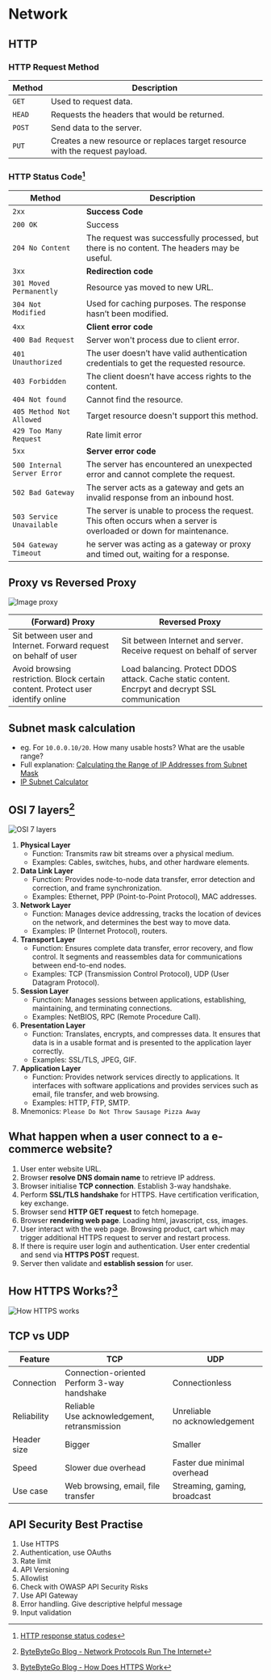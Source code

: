 # Network

## HTTP

### HTTP Request Method

| Method | Description |
| ------ | ----------- |
| `GET`  | Used to request data. |
| `HEAD` | Requests the headers that would be returned. |
| `POST` | Send data to the server. |
| `PUT`  | Creates a new resource or replaces target resource with the request payload. |

### HTTP Status Code[^3]

| Method | Description |
| ------ | ----------- |
| `2xx` | **Success Code** | 
| `200 OK` | Success |
| `204 No Content` | The request was successfully processed, but there is no content. The headers may be useful. |
| `3xx` | **Redirection code** |
| `301 Moved Permanently` | Resource yas moved to new URL. |
| `304 Not Modified` | Used for caching purposes. The response hasn’t been modified. |
| `4xx` | **Client error code** |
| `400 Bad Request` | Server won't process due to client error. |
| `401 Unauthorized` | The user doesn’t have valid authentication credentials to get the requested resource. |
| `403 Forbidden` | The client doesn’t have access rights to the content. |
| `404 Not found` | Cannot find the resource. |
| `405 Method Not Allowed` | Target resource doesn't support this method. |
| `429 Too Many Request` | Rate limit error |
| `5xx` | **Server error code** |
| `500 Internal Server Error` | The server has encountered an unexpected error and cannot complete the request. |
| `502 Bad Gateway` | The server acts as a gateway and gets an invalid response from an inbound host. |
| `503 Service Unavailable` | The server is unable to process the request. This often occurs when a server is overloaded or down for maintenance.  |
| `504 Gateway Timeout` | he server was acting as a gateway or proxy and timed out, waiting for a response.  |

## Proxy vs Reversed Proxy

![Image proxy](assets/proxy.jpg)

| (Forward) Proxy | Reversed Proxy |
| --------------- | -------------- |
| Sit between user and Internet. Forward request on behalf of user | Sit between Internet and server. Receive request on behalf of server |
| Avoid browsing restriction. Block certain content. Protect user identify online | Load balancing. Protect DDOS attack. Cache static content. Encrpyt and decrypt SSL communication |

## Subnet mask calculation

- eg. For `10.0.0.10/20`. How many usable hosts? What are the usable range?
- Full explanation: [Calculating the Range of IP Addresses from Subnet Mask](https://www.baeldung.com/cs/get-ip-range-from-subnet-mask)
- [IP Subnet Calculator](https://www.calculator.net/ip-subnet-calculator.html)

## OSI 7 layers[^1]

![OSI 7 layers](assets/osi-7-layers.jpg)

1. **Physical Layer**
    - Function: Transmits raw bit streams over a physical medium.
    - Examples: Cables, switches, hubs, and other hardware elements.
2. **Data Link Layer**
    - Function: Provides node-to-node data transfer, error detection and correction, and frame synchronization.
    - Examples: Ethernet, PPP (Point-to-Point Protocol), MAC addresses.
3. **Network Layer**
    - Function: Manages device addressing, tracks the location of devices on the network, and determines the best way to move data.
    - Examples: IP (Internet Protocol), routers.
4. **Transport Layer**
    - Function: Ensures complete data transfer, error recovery, and flow control. It segments and reassembles data for communications between end-to-end nodes.
    - Examples: TCP (Transmission Control Protocol), UDP (User Datagram Protocol).
5. **Session Layer**
    - Function: Manages sessions between applications, establishing, maintaining, and terminating connections.
    - Examples: NetBIOS, RPC (Remote Procedure Call).
6. **Presentation Layer**
    - Function: Translates, encrypts, and compresses data. It ensures that data is in a usable format and is presented to the application layer correctly.
    - Examples: SSL/TLS, JPEG, GIF.
7. **Application Layer**
    - Function: Provides network services directly to applications. It interfaces with software applications and provides services such as email, file transfer, and web browsing.
    - Examples: HTTP, FTP, SMTP.
8. Mnemonics: `Please Do Not Throw Sausage Pizza Away`

## What happen when a user connect to a e-commerce website?

1. User enter website URL.
2. Browser **resolve DNS domain name** to retrieve IP address.
3. Browser initialise **TCP connection**. Establish 3-way handshake.
4. Perform **SSL/TLS handshake** for HTTPS. Have certification verification, key exchange.
5. Browser send **HTTP GET request** to fetch homepage.
6. Browser **rendering web page**. Loading html, javascript, css, images.
7. User interact with the web page. Browsing product, cart which may trigger additional HTTPS request to server and restart process.
8. If there is require user login and authentication. User enter credential and send via **HTTPS POST** request.
9. Server then validate and **establish session** for user.

## How HTTPS Works?[^2]

![How HTTPS works](assets/how-https-work.jpg)

## TCP vs UDP

| Feature     | TCP | UDP |
| ----------- | --- | --- |
| Connection  | Connection-oriented<br>Perform 3-way handshake | Connectionless |
| Reliability | Reliable<br>Use acknowledgement, retransmission | Unreliable<br>no acknowledgement |
| Header size | Bigger | Smaller |
| Speed       | Slower due overhead | Faster due minimal overhead |
| Use case    | Web browsing, email, file transfer | Streaming, gaming, broadcast |

## API Security Best Practise

1. Use HTTPS
2. Authentication, use OAuths
3. Rate limit
4. API Versioning
5. Allowlist
6. Check with OWASP API Security Risks
7. Use API Gateway
8. Error handling. Give descriptive helpful message
9. Input validation

[^1]:[ByteByteGo Blog - Network Protocols Run The Internet](https://blog.bytebytego.com/p/network-protocols-run-the-internet)
[^2]:[ByteByteGo Blog - How Does HTTPS Work](https://blog.bytebytego.com/p/how-does-https-work-episode-6)
[^3]:[HTTP response status codes](https://developer.mozilla.org/en-US/docs/Web/HTTP/Status)